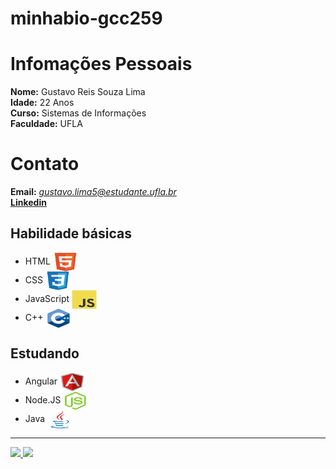 # minhabio-gcc259

Infomações Pessoais
==================
**Nome:** Gustavo Reis Souza Lima <br>
**Idade:** 22 Anos <br>
**Curso:** Sistemas de Informações <br>
**Faculdade:** UFLA <br>

Contato
==================
**Email:** *gustavo.lima5@estudante.ufla.br* <br>
[**Linkedin**](https://www.linkedin.com/in/gustavo-lima-393687212/ "Linkedin") <br>


Habilidade básicas
------------------
- HTML <img align="center" alt="HTML5" height="30" width="40" src="https://raw.githubusercontent.com/devicons/devicon/master/icons/html5/html5-original.svg">
- CSS <img align="center" alt="CSS3" height="30" width="40" src="https://raw.githubusercontent.com/devicons/devicon/master/icons/css3/css3-original.svg">
- JavaScript <img align="center" alt="JavaScript" height="30" width="40" src="https://raw.githubusercontent.com/devicons/devicon/master/icons/javascript/javascript-original.svg">
- C++ <img align="center" alt="C++" height="30" width="40" src="https://raw.githubusercontent.com/devicons/devicon/master/icons/cplusplus/cplusplus-original.svg">

Estudando
-----------------
- Angular <img align="center" alt="Angular" height="30" width="40" src="https://raw.githubusercontent.com/devicons/devicon/master/icons/angularjs/angularjs-original.svg">
- Node.JS <img align="center" alt="Node.JS" height="30" width="40" src="https://raw.githubusercontent.com/devicons/devicon/master/icons/nodejs/nodejs-original.svg">
- Java <img align="center" alt="Java" height="30" width="40" src="https://raw.githubusercontent.com/devicons/devicon/master/icons/java/java-original.svg">

<hr>
<div>
  <a href="https://github.com/GustavoRSL">
  <img height="180em" src="https://github-readme-stats.vercel.app/api?username=GustavoRSL&show_icons=true&theme=radical&include_all_commits=true&count_private=true"/>
  <img height="180em" src="https://github-readme-stats.vercel.app/api/top-langs/?username=GustavoRSL&layout=compact&langs_count=7&theme=radical"/>
</div>
